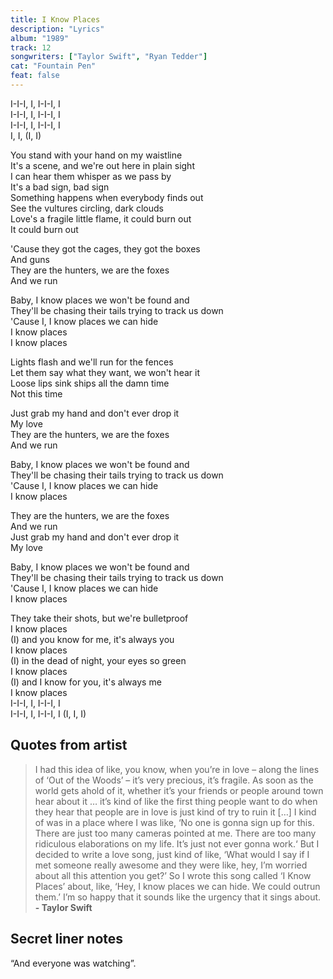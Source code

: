```yaml
---
title: I Know Places
description: "Lyrics"
album: "1989"
track: 12
songwriters: ["Taylor Swift", "Ryan Tedder"]
cat: "Fountain Pen"
feat: false
---
```


<p className="intro">
I-I-I, I, I-I-I, I <br />
I-I-I, I, I-I-I, I <br />
I-I-I, I, I-I-I, I <br />
I, I, (I, I) <br />
</p>
<p className="verse-one">
You stand with your hand on my waistline <br />
It's a scene, and we're out here in plain sight <br />
I can hear them whisper as we pass by <br />
It's a bad sign, bad sign <br />
Something happens when everybody finds out <br />
See the vultures circling, dark clouds <br />
Love's a fragile little flame, it could burn out <br />
It could burn out <br />
</p>
<p className="pre-chorus">
'Cause they got the cages, they got the boxes <br />
And guns <br />
They are the hunters, we are the foxes <br />
And we run <br />
</p>
<p className="chorus">
Baby, I know places we won't be found and <br />
They'll be chasing their tails trying to track us down <br />
'Cause I, I know places we can hide <br />
I know places <br />
I know places <br />
</p>
<p className="verse-two">
Lights flash and we'll run for the fences <br />
Let them say what they want, we won't hear it <br />
Loose lips sink ships all the damn time <br />
Not this time <br />
</p>
<p className="pre-chorus">
Just grab my hand and don't ever drop it <br />
My love <br />
They are the hunters, we are the foxes <br />
And we run <br />
</p>
<p className="chorus">
Baby, I know places we won't be found and <br />
They'll be chasing their tails trying to track us down <br />
'Cause I, I know places we can hide <br />
I know places <br />
</p>
<p className="bridge">
They are the hunters, we are the foxes <br />
And we run <br />
Just grab my hand and don't ever drop it <br />
My love <br />
</p>
<p className="chorus">
Baby, I know places we won't be found and <br />
They'll be chasing their tails trying to track us down <br />
'Cause I, I know places we can hide <br />
I know places <br />
</p>
<p className="outro">
They take their shots, but we're bulletproof <br />
I know places <br />
(I) and you know for me, it's always you <br />
I know places <br />
(I) in the dead of night, your eyes so green <br />
I know places <br />
(I) and I know for you, it's always me <br />
I know places <br />
I-I-I, I, I-I-I, I <br />
I-I-I, I, I-I-I, I (I, I, I) <br />
</p>

## Quotes from artist

<blockquote>
I had this idea of like, you know, when you’re in love – along the lines of ‘Out of the Woods’ – it’s very precious, it’s fragile. As soon as the world gets ahold of it, whether it’s your friends or people around town hear about it … it’s kind of like the first thing people want to do when they hear that people are in love is just kind of try to ruin it […] I kind of was in a place where I was like, ‘No one is gonna sign up for this. There are just too many cameras pointed at me. There are too many ridiculous elaborations on my life. It’s just not ever gonna work.‘ But I decided to write a love song, just kind of like, ‘What would I say if I met someone really awesome and they were like, hey, I’m worried about all this attention you get?’ So I wrote this song called ‘I Know Places’ about, like, ‘Hey, I know places we can hide. We could outrun them.’ I’m so happy that it sounds like the urgency that it sings about. 
<br />
<b>- Taylor Swift</b>

</blockquote>

## Secret liner notes

“And everyone was watching”.
